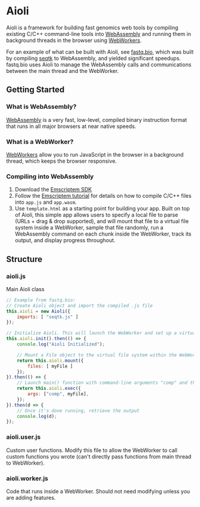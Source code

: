 # Aioli

Aioli is a framework for building fast genomics web tools by compiling existing C/C++ command-line tools into [WebAssembly](https://developer.mozilla.org/en-US/docs/WebAssembly) and running them in background threads in the browser using [WebWorkers](https://developer.mozilla.org/en-US/docs/Web/API/Web_Workers_API).

For an example of what can be built with Aioli, see [fastq.bio](https://github.com/robertaboukhalil/fastq.bio), which was built by compiling [seqtk](https://github.com/lh3/seqtk) to WebAssembly, and yielded significant speedups. fastq.bio uses Aioli to manage the WebAssembly calls and communications between the main thread and the WebWorker.

## Getting Started

### What is WebAssembly?
[WebAssembly](https://developer.mozilla.org/en-US/docs/WebAssembly) is a very fast, low-level, compiled binary instruction format that runs in all major browsers at near native speeds.

### What is a WebWorker?
[WebWorkers](https://developer.mozilla.org/en-US/docs/Web/API/Web_Workers_API) allow you to run JavaScript in the browser in a background thread, which keeps the browser responsive.

### Compiling into WebAssembly
1. Download the [Emscriptem SDK](https://kripken.github.io/emscripten-site/docs/getting_started/downloads.html)
2. Follow the [Emscriptem tutorial](https://kripken.github.io/emscripten-site/docs/getting_started/Tutorial.html) for details on how to compile C/C++ files into `app.js` and `app.wasm`.
3. Use `template.html` as a starting point for building your app. Built on top of Aioli, this simple app allows users to specify a local file to parse (URLs + drag & drop supported), and will mount that file to a virtual file system inside a WebWorker, sample that file randomly, run a WebAssembly command on each chunk inside the WebWorker, track its output, and display progress throughout.

## Structure
### aioli.js
Main Aioli class

```javascript
// Example from fastq.bio:
// Create Aioli object and import the compiled .js file
this.aioli = new Aioli({
    imports: [ "seqtk.js" ]
});

// Initialize Aioli. This will launch the WebWorker and set up a virtual File System
this.aioli.init().then(() => {
    console.log("Aioli Initialized");

    // Mount a File object to the virtual file system within the WebWorker
    return this.aioli.mount({
        files: [ myFile ]
    });
}).then(() => {
    // Launch main() function with command-line arguments "comp" and the File object
    return this.aioli.exec({
        args: ["comp", myFile],
    });
}).then(d => {
    // Once it's done running, retrieve the output
    console.log(d);
});
```

### aioli.user.js
Custom user functions. Modify this file to allow the WebWorker to call custom functions you wrote (can't directly pass functions from main thread to WebWorker).

### aioli.worker.js
Code that runs inside a WebWorker. Should not need modifying unless you are adding features.
